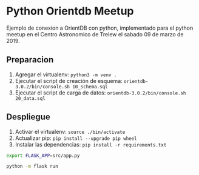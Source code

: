 # Python Orientdb Meetup

Ejemplo de conexion a OrientDB con python, implementado para el python meetup en el Centro Astronomico de Trelew el sabado 09 de marzo de 2019.


## Preparacion

1. Agregar el virtualenv: `python3 -m venv .`
2. Ejecutar el script de creación de esquema: `orientdb-3.0.2/bin/console.sh 10_schema.sql`
3. Ejecutar el script de carga de datos: `orientdb-3.0.2/bin/console.sh 20_data.sql`


## Despliegue

1. Activar el virtualenv: `source ./bin/activate`
2. Actualizar pip: `pip install --upgrade pip wheel`
3. Instalar las dependencias: `pip install -r requirements.txt` 

```bash
export FLASK_APP=src/app.py

python -m flask run
```